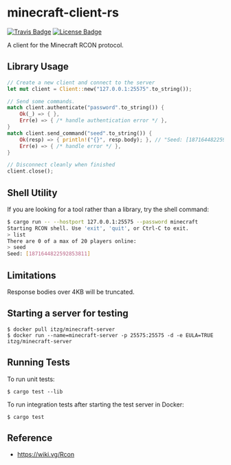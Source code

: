 # minecraft-client-rs

[![Travis Badge]][Travis]
[![License Badge]][License]

A client for the Minecraft RCON protocol.

## Library Usage

```rust
// Create a new client and connect to the server
let mut client = Client::new("127.0.0.1:25575".to_string());

// Send some commands.
match client.authenticate("password".to_string()) {
	Ok(_) => { },
	Err(e) => { /* handle authentication error */ },
}
match client.send_command("seed".to_string()) {
	Ok(resp) => { println!("{}", resp.body); }, // "Seed: [1871644822592853811]"
	Err(e) => { /* handle error */ },
}

// Disconnect cleanly when finished
client.close();
```

## Shell Utility

If you are looking for a tool rather than a library, try the shell command:

```bash
$ cargo run -- --hostport 127.0.0.1:25575 --password minecraft
Starting RCON shell. Use 'exit', 'quit', or Ctrl-C to exit.
> list
There are 0 of a max of 20 players online:
> seed
Seed: [1871644822592853811]
```

## Limitations

Response bodies over 4KB will be truncated.

## Starting a server for testing

```
$ docker pull itzg/minecraft-server
$ docker run --name=minecraft-server -p 25575:25575 -d -e EULA=TRUE itzg/minecraft-server
```

## Running Tests

To run unit tests:

```
$ cargo test --lib
```

To run integration tests after starting the test server in Docker:

```
$ cargo test
```

## Reference

- https://wiki.vg/Rcon

[Travis]: https://travis-ci.org/willroberts/minecraft-client-rs
[Travis Badge]: https://api.travis-ci.org/willroberts/minecraft-client-rs.svg?branch=main
[License]: https://www.gnu.org/licenses/gpl-3.0
[License Badge]: https://img.shields.io/badge/License-GPLv3-blue.svg